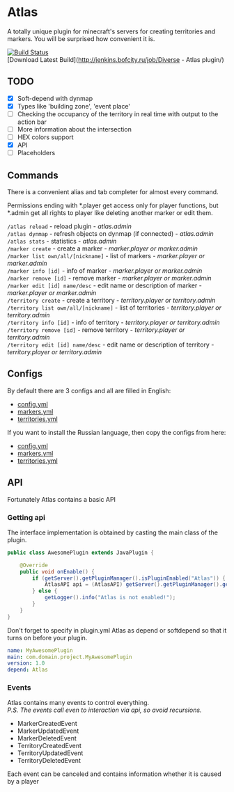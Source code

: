 # Atlas

A totally unique plugin for minecraft's servers for creating territories and markers.
You will be surprised how convenient it is.

[![Build Status](https://jenkins.bofcity.ru/job/Diverse%20-%20Atlas%20plugin/badge/icon)](https://jenkins.bofcity.ru/job/Diverse%20-%20Atlas%20plugin/)\
[Download Latest Build](http://jenkins.bofcity.ru/job/Diverse - Atlas plugin/)

## TODO
- [x] Soft-depend with dynmap
- [x] Types like 'building zone', 'event place'
- [ ] Checking the occupancy of the territory in real time with output to the action bar
- [ ] More information about the intersection
- [ ] HEX colors support
- [x] API
- [ ] Placeholders

## Commands
There is a convenient alias and tab completer for almost every command.

Permissions ending with *.player get access only for player functions, but
*.admin get all rights to player like deleting
another marker or edit them.

`/atlas reload` - reload plugin - *atlas.admin*\
`/atlas dynmap` - refresh objects on dynmap (if connected) - *atlas.admin*\
`/atlas stats` - statistics - *atlas.admin*\
`/marker create` - create a marker - *marker.player or marker.admin*\
`/marker list own/all/[nickname]` - list of markers - *marker.player or marker.admin*\
`/marker info [id]` - info of marker - *marker.player or marker.admin*\
`/marker remove [id]` - remove marker - *marker.player or marker.admin*\
`/marker edit [id] name/desc` - edit name or description of marker - *marker.player or marker.admin*\
`/territory create` - create a territory - *territory.player or territory.admin*\
`/territory list own/all/[nickname]` - list of territories - *territory.player or territory.admin*\
`/territory info [id]` - info of territory - *territory.player or territory.admin*\
`/territory remove [id]` - remove territory - *territory.player or territory.admin*\
`/territory edit [id] name/desc` - edit name or description of territory - *territory.player or territory.admin*


## Configs
By default there are 3 configs and all are filled in English:
- [config.yml](src/main/resources/config.yml)
- [markers.yml](src/main/resources/markers.yml)
- [territories.yml](src/main/resources/territories.yml)

If you want to install the Russian language, then copy the configs from here:
- [config.yml](src/main/resources/ru/config.yml)
- [markers.yml](src/main/resources/ru/markers.yml)
- [territories.yml](src/main/resources/ru/territories.yml)


## API
Fortunately Atlas contains a basic API

### Getting api
The interface implementation is obtained by casting the main class of the plugin.
```java
public class AwesomePlugin extends JavaPlugin {

    @Override
    public void onEnable() {
        if (getServer().getPluginManager().isPluginEnabled("Atlas")) {
            AtlasAPI api = (AtlasAPI) getServer().getPluginManager().getPlugin("Atlas");
        } else {
            getLogger().info("Atlas is not enabled!");
        }
    }
}
```

Don't forget to specify in plugin.yml Atlas as depend or softdepend so that it turns on before your plugin.
```yaml
name: MyAwesomePlugin
main: com.domain.project.MyAwesomePlugin
version: 1.0
depend: Atlas
```

### Events
Atlas contains many events to control everything. \
*P.S. The events call even to interaction via api, so avoid recursions.*

- MarkerCreatedEvent
- MarkerUpdatedEvent
- MarkerDeletedEvent
- TerritoryCreatedEvent
- TerritoryUpdatedEvent
- TerritoryDeletedEvent

Each event can be canceled and contains information whether it is caused by a player